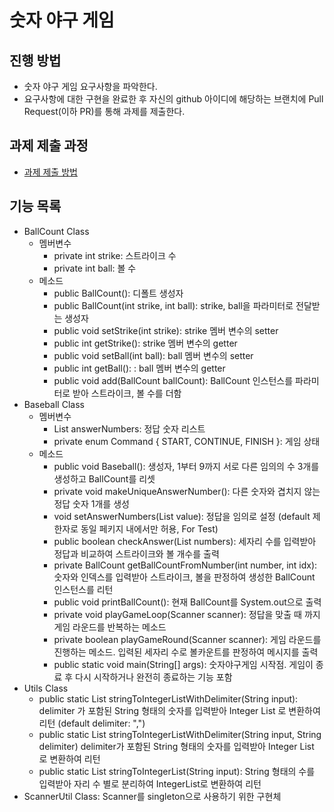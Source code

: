 # 숫자 야구 게임
## 진행 방법
* 숫자 야구 게임 요구사항을 파악한다.
* 요구사항에 대한 구현을 완료한 후 자신의 github 아이디에 해당하는 브랜치에 Pull Request(이하 PR)를 통해 과제를 제출한다.

## 과제 제출 과정
* [과제 제출 방법](https://github.com/next-step/nextstep-docs/tree/master/precourse)

## 기능 목록
- BallCount Class
  - 멤버변수
    - private int strike: 스트라이크 수
    - private int ball: 볼 수
  - 메소드
    - public BallCount(): 디폴트 생성자
    - public BallCount(int strike, int ball): strike, ball을 파라미터로 전달받는 생성자
    - public void setStrike(int strike): strike 멤버 변수의 setter
    - public int getStrike(): strike 멤버 변수의 getter
    - public void setBall(int ball): ball 멤버 변수의 setter
    - public int getBall(): : ball 멤버 변수의 getter
    - public void add(BallCount ballCount): BallCount 인스턴스를 파라미터로 받아 스트라이크, 볼 수를 더함
- Baseball Class 
  - 멤버변수
    - List<Integer> answerNumbers: 정답 숫자 리스트
    - private enum Command { START, CONTINUE, FINISH }: 게임 상태
  - 메소드
    - public void Baseball(): 생성자, 1부터 9까지 서로 다른 임의의 수 3개를 생성하고 BallCount를 리셋
    - private void makeUniqueAnswerNumber(): 다른 숫자와 겹치지 않는 정답 숫자 1개를 생성
    - void setAnswerNumbers(List<Integer> value): 정답을 임의로 설정 (default 제한자로 동일 페키지 내에서만 허용, For Test)
    - public boolean checkAnswer(List<Integer> numbers): 세자리 수를 입력받아 정답과 비교하여 스트라이크와 볼 개수를 출력
    - private BallCount getBallCountFromNumber(int number, int idx): 숫자와 인덱스를 입력받아 스트라이크, 볼을 판정하여 생성한 BallCount 인스턴스를 리턴
    - public void printBallCount(): 현재 BallCount를 System.out으로 출력
    - private void playGameLoop(Scanner scanner): 정답을 맞출 때 까지 게임 라운드를 반복하는 메소드
    - private boolean playGameRound(Scanner scanner): 게임 라운드를 진행하는 메소드. 입력된 세자리 수로 볼카운트를 판정하여 메시지를 출력
    - public static void main(String[] args): 숫자야구게임 시작점. 게임이 종료 후 다시 시작하거나 완전히 종료하는 기능 포함
- Utils Class
  - public static List<Integer> stringToIntegerListWithDelimiter(String input): delimiter 가 포함된 String 형태의 숫자를 입력받아 Integer List 로 변환하여 리턴 (default delimiter: ",")
  - public static List<Integer> stringToIntegerListWithDelimiter(String input, String delimiter) delimiter가 포함된 String 형태의 숫자를 입력받아 Integer List 로 변환하여 리턴
  - public static List<Integer> stringToIntegerList(String input): String 형태의 수를 입력받아 자리 수 별로 분리하여 IntegerList로 변환하여 리턴
- ScannerUtil Class: Scanner를 singleton으로 사용하기 위한 구현체
